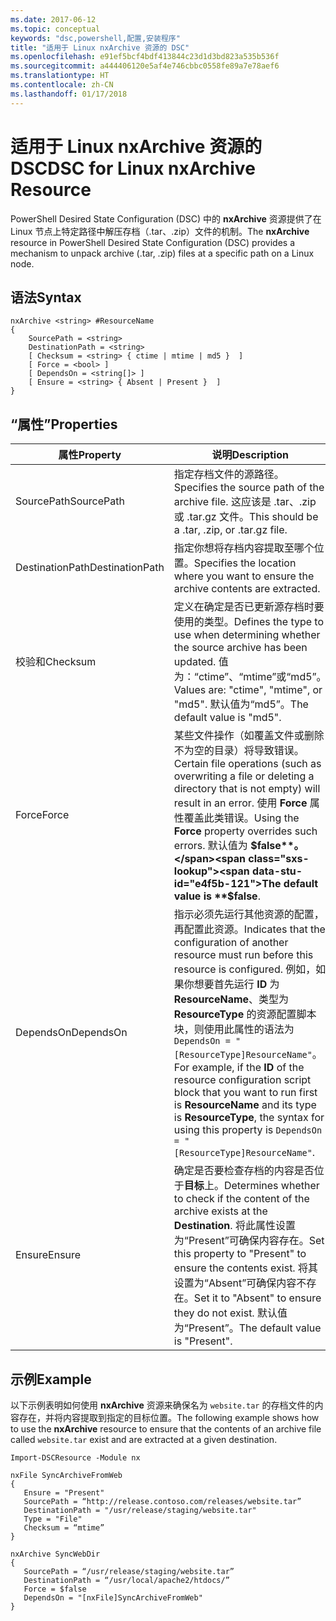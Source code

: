 ```yaml
---
ms.date: 2017-06-12
ms.topic: conceptual
keywords: "dsc,powershell,配置,安装程序"
title: "适用于 Linux nxArchive 资源的 DSC"
ms.openlocfilehash: e91ef5bcf4bdf413844c23d1d3bd823a535b536f
ms.sourcegitcommit: a444406120e5af4e746cbbc0558fe89a7e78aef6
ms.translationtype: HT
ms.contentlocale: zh-CN
ms.lasthandoff: 01/17/2018
---
```

# <a name="dsc-for-linux-nxarchive-resource"></a><span data-ttu-id="e4f5b-103">适用于 Linux nxArchive 资源的 DSC</span><span class="sxs-lookup"><span data-stu-id="e4f5b-103">DSC for Linux nxArchive Resource</span></span>

<span data-ttu-id="e4f5b-104">PowerShell Desired State Configuration (DSC) 中的 **nxArchive** 资源提供了在 Linux 节点上特定路径中解压存档（.tar、.zip）文件的机制。</span><span class="sxs-lookup"><span data-stu-id="e4f5b-104">The **nxArchive** resource in PowerShell Desired State Configuration (DSC) provides a mechanism to unpack archive (.tar, .zip) files at a specific path on a Linux node.</span></span>

## <a name="syntax"></a><span data-ttu-id="e4f5b-105">语法</span><span class="sxs-lookup"><span data-stu-id="e4f5b-105">Syntax</span></span>

```
nxArchive <string> #ResourceName
{
    SourcePath = <string>
    DestinationPath = <string>
    [ Checksum = <string> { ctime | mtime | md5 }  ]
    [ Force = <bool> ]
    [ DependsOn = <string[]> ]
    [ Ensure = <string> { Absent | Present }  ]
}
```

## <a name="properties"></a><span data-ttu-id="e4f5b-106">“属性”</span><span class="sxs-lookup"><span data-stu-id="e4f5b-106">Properties</span></span>

|  <span data-ttu-id="e4f5b-107">属性</span><span class="sxs-lookup"><span data-stu-id="e4f5b-107">Property</span></span> |  <span data-ttu-id="e4f5b-108">说明</span><span class="sxs-lookup"><span data-stu-id="e4f5b-108">Description</span></span> | 
|---|---|
| <span data-ttu-id="e4f5b-109">SourcePath</span><span class="sxs-lookup"><span data-stu-id="e4f5b-109">SourcePath</span></span>| <span data-ttu-id="e4f5b-110">指定存档文件的源路径。</span><span class="sxs-lookup"><span data-stu-id="e4f5b-110">Specifies the source path of the archive file.</span></span> <span data-ttu-id="e4f5b-111">这应该是 .tar、.zip 或 .tar.gz 文件。</span><span class="sxs-lookup"><span data-stu-id="e4f5b-111">This should be a .tar, .zip, or .tar.gz file.</span></span> | 
| <span data-ttu-id="e4f5b-112">DestinationPath</span><span class="sxs-lookup"><span data-stu-id="e4f5b-112">DestinationPath</span></span>| <span data-ttu-id="e4f5b-113">指定你想将存档内容提取至哪个位置。</span><span class="sxs-lookup"><span data-stu-id="e4f5b-113">Specifies the location where you want to ensure the archive contents are extracted.</span></span>| 
| <span data-ttu-id="e4f5b-114">校验和</span><span class="sxs-lookup"><span data-stu-id="e4f5b-114">Checksum</span></span>| <span data-ttu-id="e4f5b-115">定义在确定是否已更新源存档时要使用的类型。</span><span class="sxs-lookup"><span data-stu-id="e4f5b-115">Defines the type to use when determining whether the source archive has been updated.</span></span> <span data-ttu-id="e4f5b-116">值为：“ctime”、“mtime”或“md5”。</span><span class="sxs-lookup"><span data-stu-id="e4f5b-116">Values are: "ctime", "mtime", or "md5".</span></span> <span data-ttu-id="e4f5b-117">默认值为“md5”。</span><span class="sxs-lookup"><span data-stu-id="e4f5b-117">The default value is "md5".</span></span>| 
| <span data-ttu-id="e4f5b-118">Force</span><span class="sxs-lookup"><span data-stu-id="e4f5b-118">Force</span></span>| <span data-ttu-id="e4f5b-119">某些文件操作（如覆盖文件或删除不为空的目录）将导致错误。</span><span class="sxs-lookup"><span data-stu-id="e4f5b-119">Certain file operations (such as overwriting a file or deleting a directory that is not empty) will result in an error.</span></span> <span data-ttu-id="e4f5b-120">使用 **Force** 属性覆盖此类错误。</span><span class="sxs-lookup"><span data-stu-id="e4f5b-120">Using the **Force** property overrides such errors.</span></span> <span data-ttu-id="e4f5b-121">默认值为 **$false**。</span><span class="sxs-lookup"><span data-stu-id="e4f5b-121">The default value is **$false**.</span></span>| 
| <span data-ttu-id="e4f5b-122">DependsOn</span><span class="sxs-lookup"><span data-stu-id="e4f5b-122">DependsOn</span></span> | <span data-ttu-id="e4f5b-123">指示必须先运行其他资源的配置，再配置此资源。</span><span class="sxs-lookup"><span data-stu-id="e4f5b-123">Indicates that the configuration of another resource must run before this resource is configured.</span></span> <span data-ttu-id="e4f5b-124">例如，如果你想要首先运行 **ID** 为 **ResourceName**、类型为 **ResourceType** 的资源配置脚本块，则使用此属性的语法为 `DependsOn = "[ResourceType]ResourceName"`。</span><span class="sxs-lookup"><span data-stu-id="e4f5b-124">For example, if the **ID** of the resource configuration script block that you want to run first is **ResourceName** and its type is **ResourceType**, the syntax for using this property is `DependsOn = "[ResourceType]ResourceName"`.</span></span>| 
| <span data-ttu-id="e4f5b-125">Ensure</span><span class="sxs-lookup"><span data-stu-id="e4f5b-125">Ensure</span></span>| <span data-ttu-id="e4f5b-126">确定是否要检查存档的内容是否位于**目标**上。</span><span class="sxs-lookup"><span data-stu-id="e4f5b-126">Determines whether to check if the content of the archive exists at the **Destination**.</span></span> <span data-ttu-id="e4f5b-127">将此属性设置为“Present”可确保内容存在。</span><span class="sxs-lookup"><span data-stu-id="e4f5b-127">Set this property to "Present" to ensure the contents exist.</span></span> <span data-ttu-id="e4f5b-128">将其设置为“Absent”可确保内容不存在。</span><span class="sxs-lookup"><span data-stu-id="e4f5b-128">Set it to "Absent" to ensure they do not exist.</span></span> <span data-ttu-id="e4f5b-129">默认值为“Present”。</span><span class="sxs-lookup"><span data-stu-id="e4f5b-129">The default value is "Present".</span></span>| 

## <a name="example"></a><span data-ttu-id="e4f5b-130">示例</span><span class="sxs-lookup"><span data-stu-id="e4f5b-130">Example</span></span>

<span data-ttu-id="e4f5b-131">以下示例表明如何使用 **nxArchive** 资源来确保名为 `website.tar` 的存档文件的内容存在，并将内容提取到指定的目标位置。</span><span class="sxs-lookup"><span data-stu-id="e4f5b-131">The following example shows how to use the **nxArchive** resource to ensure that the contents of an archive file called `website.tar` exist and are extracted at a given destination.</span></span>

```
Import-DSCResource -Module nx 

nxFile SyncArchiveFromWeb
{
   Ensure = "Present"
   SourcePath = “http://release.contoso.com/releases/website.tar”
   DestinationPath = "/usr/release/staging/website.tar"
   Type = "File"
   Checksum = “mtime”
}

nxArchive SyncWebDir
{
   SourcePath = “/usr/release/staging/website.tar”
   DestinationPath = “/usr/local/apache2/htdocs/”
   Force = $false
   DependsOn = "[nxFile]SyncArchiveFromWeb"
} 
```

